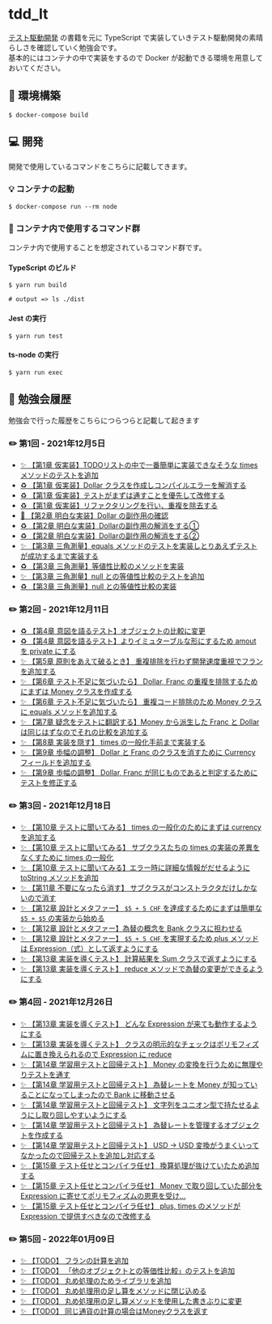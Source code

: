 # tdd_lt

[テスト駆動開発](https://www.amazon.co.jp/dp/B077D2L69C/ref=dp-kindle-redirect?_encoding=UTF8&btkr=1) の書籍を元に TypeScript で実装していきテスト駆動開発の素晴らしさを確認していく勉強会です。  
基本的にはコンテナの中で実装をするので Docker が起動できる環境を用意しておいてください。

## 💪 環境構築

```shell
$ docker-compose build
```

## 💻 開発

開発で使用しているコマンドをこちらに記載してきます。

### 💡 コンテナの起動

```shell
$ docker-compose run --rm node
```

### 🤖 コンテナ内で使用するコマンド群

コンテナ内で使用することを想定されているコマンド群です。

#### TypeScript のビルド

```shell
$ yarn run build

# output => ls ./dist
```

#### Jest の実行

```shell
$ yarn run test
```

#### ts-node の実行

```shell
$ yarn run exec
```

## 📖 勉強会履歴

勉強会で行った履歴をこちらにつらつらと記載して起きます

### ✏️ 第1回 - 2021年12月5日

- [✨ 【第1章 仮実装】TODOリストの中で一番簡単に実装できなそうな times メソッドのテストを追加](https://github.com/dodonki1223/tdd_lt/commit/33bbf98f682119792122ae62fb229f5916a1adbc)
- [♻️ 【第1章 仮実装】Dollar クラスを作成しコンパイルエラーを解消する](https://github.com/dodonki1223/tdd_lt/commit/c35c4c3f99fac25d4e3d4bc1d789bcdb3be581ca)
- [♻️ 【第1章 仮実装】テストがまずは通すことを優先して改修する](https://github.com/dodonki1223/tdd_lt/commit/77b7422f8b1b0fa9a2f0b243fe645ab949d4298c)
- [♻️ 【第1章 仮実装】リファクタリングを行い、重複を除去する](https://github.com/dodonki1223/tdd_lt/commit/e321a47cc22adfb5ac14648e71559d4c8932bfc7)
- [🐛 【第2章 明白な実装】Dollar の副作用の確認](https://github.com/dodonki1223/tdd_lt/commit/2a65e8619910ab6656a858fb99b11c5c1d34cb0d)
- [♻️ 【第2章 明白な実装】Dollarの副作用の解消をする①](https://github.com/dodonki1223/tdd_lt/commit/119ae2327b85c4a8d6f2cdaeab40b77de6deb65f) 
- [♻️ 【第2章 明白な実装】Dollarの副作用の解消をする②](https://github.com/dodonki1223/tdd_lt/commit/0570b0f580fd67e655a4af3cc6d7e075a732af30)
- [✨ 【第3章 三角測量】equals メソッドのテストを実装しとりあえずテストが成功するまで実装する](https://github.com/dodonki1223/tdd_lt/commit/cae0187aa790c22a18eec12a156d6f3af82ed998)
- [♻️ 【第3章 三角測量】等値性比較のメソッドを実装](https://github.com/dodonki1223/tdd_lt/commit/e9da67702436db650ba0f8c103331171d93dfec9)
- [✨ 【第3章 三角測量】null との等値性比較のテストを追加](https://github.com/dodonki1223/tdd_lt/commit/c5788d549ffcb28c48d4f9de0aa99742818e3e82)
- [♻️ 【第3章 三角測量】null との等値性比較の実装](https://github.com/dodonki1223/tdd_lt/commit/2b76bae906c49c90c83aaac5a344a752e51665a5)

### ✏️ 第2回 - 2021年12月11日

- [♻️ 【第4章 意図を語るテスト】オブジェクトの比較に変更](https://github.com/dodonki1223/tdd_lt/commit/a7096e0db3992b90203a67b617b406a667c33ac0)
- [♻️ 【第4章 意図を語るテスト】よりイミュターブルな形にするため amout を private にする](https://github.com/dodonki1223/tdd_lt/commit/9add07509892fd125df4cb42f58606d5d6f37017)
- [✨ 【第5章 原則をあえて破るとき】 重複排除を行わず開発速度重視でフランを追加する](https://github.com/dodonki1223/tdd_lt/commit/9abaafcfc071967483191dff8db2e40b6b3388f8)
- [✨ 【第6章 テスト不足に気づいたら】 Dollar, Franc の重複を排除するためにまずは Money クラスを作成する](https://github.com/dodonki1223/tdd_lt/commit/ce47286cef0dd8b853df7c592758b5d70b08b1b5)
- [✨ 【第6章 テスト不足に気づいたら】 重複コード排除のため Money クラスに equals メソッドを追加する](https://github.com/dodonki1223/tdd_lt/commit/e8384a91d93a1c36f0da0708aa6ea96da73bfa41)
- [✨ 【第7章 疑念をテストに翻訳する】Money から派生した Franc と Dollar は同じはずなのでそれの比較を追加する](https://github.com/dodonki1223/tdd_lt/commit/870259bbd386046b9aa3125b47b322eb57f6bcda)
- [✨ 【第8章 実装を隠す】 times の一般化手前まで実装する](https://github.com/dodonki1223/tdd_lt/commit/76f698980ededd5b6db281be0947409580a271b1)
- [✨ 【第9章 歩幅の調整】 Dollar と Franc のクラスを消すために Currency フィールドを追加する](https://github.com/dodonki1223/tdd_lt/commit/0ce7c6fff2f3338ec7ce0fbcc6f7d4bf5b2dd844)
- [✨ 【第9章 歩幅の調整】 Dollar, Franc が同じものであると判定するためにテストを修正する](https://github.com/dodonki1223/tdd_lt/commit/c5cbe96488c98dd548c17a0ed9e93ba68eaf9521)

### ✏️ 第3回 - 2021年12月18日

- [✨ 【第10章 テストに聞いてみる】 times の一般化のためにまずは currency を追加する](https://github.com/dodonki1223/tdd_lt/commit/3d8d5905e1eef4726ac4ad9a9161983b10c388a1)
- [✨ 【第10章 テストに聞いてみる】 サブクラスたちの times の実装の差異をなくすために times の一般化](https://github.com/dodonki1223/tdd_lt/commit/87cfc55cce33039764b3fb0a60af13e68d6c0811)
- [✨ 【第10章 テストに聞いてみる】エラー時に詳細な情報がだせるように toString メソッドを追加](https://github.com/dodonki1223/tdd_lt/commit/b051685acb811af4e626d52b289ec3befe2966dd)
- [✨ 【第11章 不要になったら消す】 サブクラスがコンストラクタだけしかないので消す](https://github.com/dodonki1223/tdd_lt/commit/f7a5ed85b7ffec84b11f790c3e8ed8df5a6eab8a)
- [✨ 【第12章 設計とメタファー】 `$5 + 5 CHF` を達成するためにまずは簡単な `$5 + $5` の実装から始める](https://github.com/dodonki1223/tdd_lt/commit/f293db00efcae98249122fcf8e26d6b053577146)
- [✨ 【第12章 設計とメタファー】為替の概念を Bank クラスに担わせる](https://github.com/dodonki1223/tdd_lt/commit/325811cb23dc8cdb3eaa8c49318b6732a711b6bf)
- [✨ 【第12章 設計とメタファー】 `$5 + 5 CHF` を実現するため plus メソッドは Expression（式）として返すようにする](https://github.com/dodonki1223/tdd_lt/commit/da1c24cbf6023f0b45edc43d53ef635b08a27089)
- [✨ 【第13章 実装を導くテスト】 計算結果を Sum クラスで返すようにする](https://github.com/dodonki1223/tdd_lt/commit/97175427a082a56d0b11db8e559c11e49928a3c6)
- [✨ 【第13章 実装を導くテスト】 reduce メソッドで為替の変更ができるようにする](https://github.com/dodonki1223/tdd_lt/commit/6b434b2caaae445836ad1a06fdedc4fae007d61b)

### ✏️ 第4回 - 2021年12月26日

- [✨ 【第13章 実装を導くテスト】 どんな Expression が来ても動作するようにする](https://github.com/dodonki1223/tdd_lt/commit/6b05006964cad042423b6826f59e6f793775a3d4)
- [✨ 【第13章 実装を導くテスト】 クラスの明示的なチェックはポリモフィズムに置き換えられるので Expression に reduce](https://github.com/dodonki1223/tdd_lt/commit/5422b3a1a50939ea5b229253d335f62b86cf6d1c)
- [✨ 【第14章 学習用テストと回帰テスト】 Money の変換を行うために無理やりテストを通す](https://github.com/dodonki1223/tdd_lt/commit/0b95524021b935fae02f425a5a99ca090830bd1f)
- [✨ 【第14章 学習用テストと回帰テスト】 為替レートを Money が知っていることになってしまったので Bank に移動させる](https://github.com/dodonki1223/tdd_lt/commit/5ce513042a9feff4a6ed9fbfc8c7e0adf680c5e5)
- [✨ 【第14章 学習用テストと回帰テスト】 文字列をユニオン型で持たせるようにし取り回しやすいようにする](https://github.com/dodonki1223/tdd_lt/commit/de1ed37f6ef5e5b2732b8d6f87aa6ee3c641a4ca)
- [✨ 【第14章 学習用テストと回帰テスト】 為替レートを管理するオブジェクトを作成する](https://github.com/dodonki1223/tdd_lt/commit/1d5210290ecb2758d205fefd7ef7d8d3a89f6caa)
- [✨ 【第14章 学習用テストと回帰テスト】 USD → USD 変換がうまくいってなかったので回帰テストを追加し対応する](https://github.com/dodonki1223/tdd_lt/commit/6f3652d975ff40df22f8cc7ec1f7bb3b9d68940c)
- [✨ 【第15章 テスト任せとコンパイラ任せ】 換算処理が抜けていたため追加する](https://github.com/dodonki1223/tdd_lt/commit/fa24b22d06b8b32409bfdb45b6a297c8cefb52b3)
- [✨ 【第15章 テスト任せとコンパイラ任せ】 Money で取り回していた部分を Expression に寄せてポリモフィズムの恩恵を受け…](https://github.com/dodonki1223/tdd_lt/commit/cc00e167c0bd72308dfaaac56d0b299e6bf0164a)
- [✨ 【第15章 テスト任せとコンパイラ任せ】 plus, times のメソッドが Expression で提供すべきなので改修する](https://github.com/dodonki1223/tdd_lt/commit/84f5b2c1f4f91f806a48e3cf01074534567ee1fa)

### ✏️ 第5回 - 2022年01月09日

- [✨ 【TODO】 フランの計算を追加](https://github.com/dodonki1223/tdd_lt/commit/35376db6ee34238f98c624a368f098fe29da171d)
- [✨ 【TODO】 「他のオブジェクトとの等価性比較」のテストを追加](https://github.com/dodonki1223/tdd_lt/commit/0d8d1bf9cf7e7bcaef564cd387edb89f6d824016)
- [✨ 【TODO】 丸め処理のためライブラリを追加](https://github.com/dodonki1223/tdd_lt/commit/d79c09b078650c63510205f0367690fa17f458aa)
- [✨ 【TODO】 丸め処理用の足し算をメソッドに閉じ込める](https://github.com/dodonki1223/tdd_lt/commit/fa0b23d5e958150b369d16e51611f51ca75fa888)
- [✨ 【TODO】 丸め処理用の足し算メソッドを使用した書きぶりに変更](https://github.com/dodonki1223/tdd_lt/commit/9e8e57e5ca87cc9d782867e8be78ed2444759c20)
- [✨ 【TODO】 同じ通貨の計算の場合はMoneyクラスを返す](https://github.com/dodonki1223/tdd_lt/commit/77dfe03519187f6e6769803397241d31cf5db6c7)
